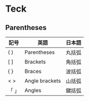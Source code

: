 # Teck

## Parentheses

| 記号  | 英語           | 日本語 |
| ----- | -------------- | ------ |
| ( )   | Parentheses    | 丸括弧 |
| [ ]   | Brackets       | 角括弧 |
| { }   | Braces         | 波括弧 |
| < >   | Angle brackets | 山括弧 |
| 「 」 | Angles         | 鍵括弧 |
